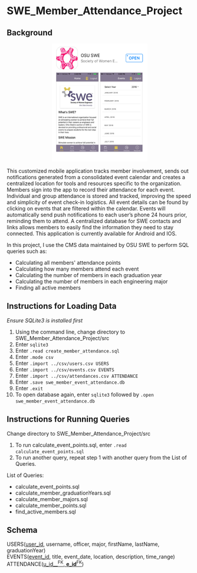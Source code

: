 # SWE_Member_Attendance_Project

## Background ##

<p align="center">
  <img width="260" height="320" src="img/swe-app.png">
</p>
This customized mobile application tracks member involvement, sends out notifications generated from a consolidated event calendar and creates a centralized location for tools and resources specific to the organization. Members sign into the app to record their attendance for each event. Individual and group attendance is stored and tracked, improving the speed and simplicity of event check-in logistics. All event details can be found by clicking on events that are filtered within the calendar. Events will automatically send push notifications to each user’s phone 24 hours prior, reminding them to attend. A centralized database for SWE contacts and links allows members to easily find the information they need to stay connected. This application is currently available for Android and IOS.

In this project, I use the CMS data maintained by OSU SWE to perform SQL queries such as:

* Calculating all members' attendance points
* Calculating how many members attend each event
* Calculating the number of members in each graduation year
* Calculating the number of members in each engineering major
* Finding all active members

## Instructions for Loading Data ##
*Ensure SQLite3 is installed first*

1. Using the command line, change directory to SWE_Member_Attendance_Project/src
2. Enter `sqlite3`
3. Enter `.read create_member_attendance.sql`
4. Enter `.mode csv`
5. Enter `.import ../csv/users.csv USERS`
6. Enter `.import ../csv/events.csv EVENTS`
7. Enter `.import ../csv/attendances.csv ATTENDANCE`
8. Enter `.save swe_member_event_attendance.db`
9. Enter `.exit`
10. To open database again, enter `sqlite3` followed by `.open swe_member_event_attendance.db`

## Instructions for Running Queries ##
Change directory to SWE_Member_Attendance_Project/src

1. To run calculate_event_points.sql, enter `.read calculate_event_points.sql`
2. To run another query, repeat step 1 with another query from the List of Queries.

List of Queries:
* calculate_event_points.sql
* calculate_member_graduationYears.sql
* calculate_member_majors.sql
* calculate_member_points.sql
* find_active_members.sql

## Schema ##
USERS(<u>user_id</u>, username, officer, major, firstName, lastName, graduationYear)  
EVENTS(<u>event_id</u>, title, event_date, location, description, time_range)  
ATTENDANCE(<u>u_id__<sup>FK</sup>, __e_id__<sup>FK</sup></u>)  
